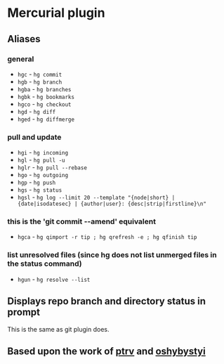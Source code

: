 # Mercurial plugin
## Aliases
### general
* `hgc` - `hg commit`
* `hgb` - `hg branch`
* `hgba` - `hg branches`
* `hgbk` - `hg bookmarks`
* `hgco` - `hg checkout`
* `hgd`  - `hg diff`
* `hged` - `hg diffmerge`

### pull and update
* `hgi` - `hg incoming`
* `hgl` - `hg pull -u`
* `hglr` - `hg pull --rebase`
* `hgo` - `hg outgoing`
* `hgp` - `hg push`
* `hgs` - `hg status`
* `hgsl` - `hg log --limit 20 --template "{node|short} | {date|isodatesec} | {author|user}: {desc|strip|firstline}\n"`

### this is the 'git commit --amend' equivalent
* `hgca` - `hg qimport -r tip ; hg qrefresh -e ; hg qfinish tip`

### list unresolved files (since hg does not list unmerged files in the status command)
* `hgun` - `hg resolve --list`

## Displays repo branch and directory status in prompt
This is the same as git plugin does.

## Based upon the work of [ptrv](https://github.com/ptrv) and [oshybystyi](https://github.com/oshybystyi)
